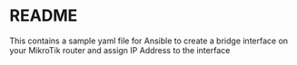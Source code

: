 # README

<p>
  This contains a sample yaml file for Ansible to create a bridge interface on your MikroTik router and assign IP Address to the interface 
</p>
    
